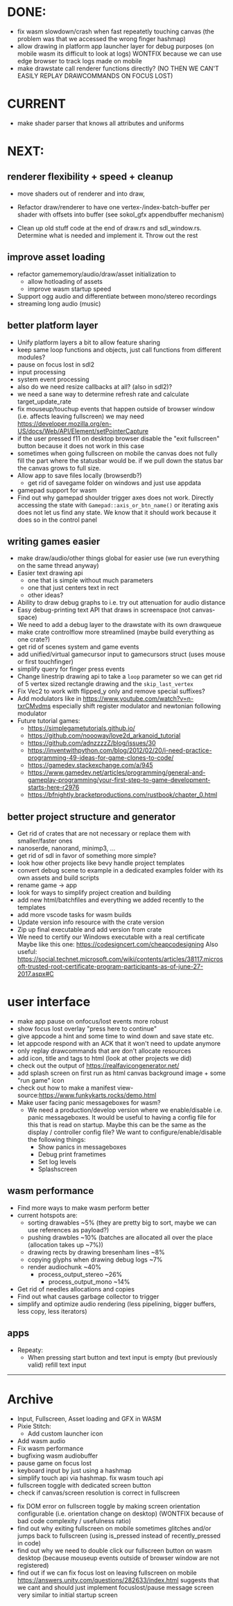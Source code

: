 # DONE:

* fix wasm slowdown/crash when fast repeatetly touching canvas 
  (the problem was that we accessed the wrong finger hashmap)
* allow drawing in platform app launcher layer for debug purposes (on mobile wasm its difficult 
  to look at logs) WONTFIX because we can use edge browser to track logs made on mobile
* make drawstate call renderer functions directly? (NO THEN WE CAN'T EASILY REPLAY DRAWCOMMANDS 
  ON FOCUS LOST)
 
# CURRENT

- make shader parser that knows all attributes and uniforms

# NEXT:

## renderer flexibility + speed + cleanup
- move shaders out of renderer and into draw, 
* Refactor draw/renderer to have one vertex-/index-batch-buffer per shader with offsets into buffer
  (see sokol_gfx appendbuffer mechanism)
- Clean up old stuff code at the end of draw.rs and sdl_window.rs. Determine what is needed and implement it. Throw out the rest 

## improve asset loading
- refactor gamememory/audio/draw/asset initialization to 
  - allow hotloading of assets
  - improve wasm startup speed
- Support ogg audio and differentiate between mono/stereo recordings
- streaming long audio (music)

## better platform layer
- Unify platform layers a bit to allow feature sharing 
- keep same loop functions and objects, just call functions from different modules?
- pause on focus lost in sdl2
- input processing
- system event processing
- also do we need resize callbacks at all? (also in sdl2)?
- we need a sane way to determine refresh rate and calculate target_update_rate
- fix mouseup/touchup events that happen outside of browser window (i.e. affects leaving fullscreen)
  we may need https://developer.mozilla.org/en-US/docs/Web/API/Element/setPointerCapture
- if the user pressed f11 on desktop browser disable the "exit fullscreen" button because it does 
  not work in this case
- sometimes when going fullscreen on mobile the canvas does not fully fill the part where the 
  statusbar would be. if we pull down the status bar the canvas grows to full size.
- Allow app to save files locally (browserdb?)
  - get rid of savegame folder on windows and just use appdata
- gamepad support for wasm
- Find out why gamepad shoulder trigger axes does not work. Directly accessing the state 
  with `Gamepad::axis_or_btn_name()` or iterating axis does not let us find any state. We know that 
  it should work because it does so in the control panel

## writing games easier
- make draw/audio/other things global for easier use (we run everything on the same thread anyway)
- Easier text drawing api
  - one that is simple without much parameters
  - one that just centers text in rect
  - other ideas?
- Ability to draw debug graphs to i.e. try out attenuation for audio distance
- Easy debug-printing text API that draws in screenspace (not canvas-space)
- We need to add a debug layer to the drawstate with its own drawqueue
- make crate controlflow more streamlined (maybe build everything as one crate?)
- get rid of scenes system and game events
- add unified/virtual gamecursor input to gamecursors struct (uses mouse or first touchfinger)
- simplify query for finger press events
- Change linestrip drawing api to take a `loop` parameter so we can get rid of 5 vertex 
  sized rectangle drawing and the `skip_last_vertex` 
- Fix Vec2 to work with flipped_y only and remove special suffixes?
- Add modulators like in https://www.youtube.com/watch?v=n-txrCMvdms especially shift register 
  modulator and newtonian following modulator
- Future tutorial games:
  - https://simplegametutorials.github.io/
  - https://github.com/noooway/love2d_arkanoid_tutorial
  - https://github.com/adnzzzzZ/blog/issues/30
  - https://inventwithpython.com/blog/2012/02/20/i-need-practice-programming-49-ideas-for-game-clones-to-code/
  - https://gamedev.stackexchange.com/a/945
  - https://www.gamedev.net/articles/programming/general-and-gameplay-programming/your-first-step-to-game-development-starts-here-r2976
  - https://bfnightly.bracketproductions.com/rustbook/chapter_0.html

## better project structure and generator
- Get rid of crates that are not necessary or replace them with smaller/faster ones 
- nanoserde, nanorand, minimp3, ...
- get rid of sdl in favor of something more simple?
- look how other projects like bevy handle project templates
- convert debug scene to example in a dedicated examples folder with its own assets and build scripts
- rename game -> app
- look for ways to simplify project creation and building
- add new html/batchfiles and everything we added recently to the templates
- add more vscode tasks for wasm builds
- Update version info resource with the crate version
- Zip up final executable and add version from crate
- We need to certify our Windows executable with a real certificate
  Maybe like this one:
  https://codesigncert.com/cheapcodesigning
  Also useful:
  https://social.technet.microsoft.com/wiki/contents/articles/38117.microsoft-trusted-root-certificate-program-participants-as-of-june-27-2017.aspx#C

# user interface
- make app pause on onfocus/lost events more robust
- show focus lost overlay "press here to continue"
- give appcode a hint and some time to wind down and save state etc.
- let appcode respond with an ACK that it won't need to update anymore
- only replay drawcommands that are don't allocate resources
- add icon, title and tags to html (look at other projects we did)
- check out the output of https://realfavicongenerator.net/
- add splash screen on first run as html canvas background image + some "run game" icon
- check out how to make a manifest view-source:https://www.funkykarts.rocks/demo.html
- Make user facing panic messageboxes for wasm?
  - We need a production/develop version where we enable/disable i.e. panic messageboxes. It would be 
  useful to having a config file for this that is read on startup. Maybe this can be the same as the 
  display / controller config file? We want to configure/enable/disable the following things:
    - Show panics in messageboxes
    - Debug print frametimes
    - Set log levels
    - Splashscreen

## wasm performance
- Find more ways to make wasm perform better
- current hotspots are:
  - sorting drawables ~5% (they are pretty big to sort, maybe we can use references as payload?)
  - pushing drawbles ~10% (batches are allocated all over the place (allocation takes up ~7%))
  - drawing rects by drawing bresenham lines ~8%
  - copying glyphs when drawing debug logs ~7%
  - render audiochunk ~40%
    - process_output_stereo ~26%
      - process_output_mono ~14%
- Get rid of needles allocations and copies
- Find out what causes garbage collector to trigger
- simplify and optimize audio rendering (less pipelining, bigger buffers, less copy, less iterators)

## apps
* Repeaty:
  - When pressing start button and text input is empty (but previously valid) refill text input



---

# Archive

* Input, Fullscreen, Asset loading and GFX in WASM
* Pixie Stitch: 
  - Add custom launcher icon
* Add wasm audio
* Fix wasm performance
* bugfixing wasm audiobuffer
* pause game on focus lost
* keyboard input by just using a hashmap
* simplify touch api via hashmap. fix wasm touch api
* fullscreen toggle with dedicated screen button
* check if canvas/screen resolution is correct in fullscreen
- fix DOM error on fullscreen toggle by making screen orientation configurable (i.e. orientation change on desktop) (WONTFIX because of bad code complexity / usefulness ratio)
- find out why exiting fullscreen on mobile sometimes glitches and/or jumps back to fullscreen (using is_pressed instead of recently_pressed in code)
- find out why we need to double click our fullscreen button on wasm desktop (because mouseup events outside of browser window are not registered)
- find out if we can fix focus lost on leaving fullscreen on mobile 
  https://answers.unity.com/questions/282633/index.html suggests that we cant and should just implement
  focuslost/pause message screen very similar to initial startup screen